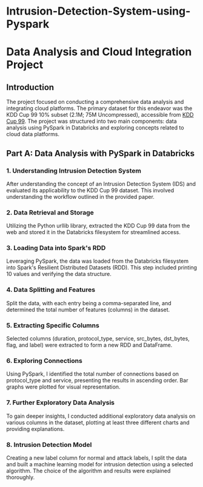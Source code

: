 # Intrusion-Detection-System-using-Pyspark
# Data Analysis and Cloud Integration Project
## Introduction
The project focused on conducting a comprehensive data analysis and integrating cloud platforms. The primary dataset for this endeavor was the KDD Cup 99 10% subset (2.1M; 75M Uncompressed), accessible from [KDD Cup 99](http://kdd.ics.uci.edu/databases/kddcup99/kddcup99.html). The project was structured into two main components: data analysis using PySpark in Databricks and exploring concepts related to cloud data platforms.

## Part A: Data Analysis with PySpark in Databricks

### 1. Understanding Intrusion Detection System
 After understanding the concept of an Intrusion Detection System (IDS) and evaluated its applicability to the KDD Cup 99 dataset. This involved understanding the workflow outlined in the provided paper.

### 2. Data Retrieval and Storage
Utilizing the Python urllib library, extracted the KDD Cup 99 data from the web and stored it in the Databricks filesystem for streamlined access.

### 3. Loading Data into Spark's RDD
Leveraging PySpark, the data was loaded from the Databricks filesystem into Spark's Resilient Distributed Datasets (RDD). This step included printing 10 values and verifying the data structure.

### 4. Data Splitting and Features
Split the data, with each entry being a comma-separated line, and determined the total number of features (columns) in the dataset.

### 5. Extracting Specific Columns
Selected columns (duration, protocol_type, service, src_bytes, dst_bytes, flag, and label) were extracted to form a new RDD and DataFrame.

### 6. Exploring Connections
Using PySpark, I identified the total number of connections based on protocol_type and service, presenting the results in ascending order. Bar graphs were plotted for visual representation.

### 7. Further Exploratory Data Analysis
To gain deeper insights, I conducted additional exploratory data analysis on various columns in the dataset, plotting at least three different charts and providing explanations.

### 8. Intrusion Detection Model
Creating a new label column for normal and attack labels, I  split the data and built a machine learning model for intrusion detection using a selected algorithm. The choice of the algorithm and results were explained thoroughly.
